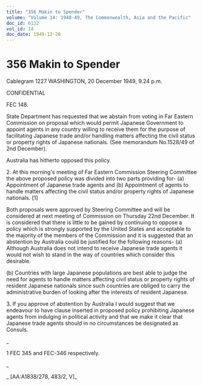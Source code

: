 ```yaml
---
title: "356 Makin to Spender"
volume: "Volume 14: 1948-49, The Commonwealth, Asia and the Pacific"
doc_id: 6132
vol_id: 14
doc_date: 1949-12-20
---
```


# 356 Makin to Spender

Cablegram 1227 WASHINGTON, 20 December 1949, 9.24 p.m.

CONFIDENTIAL

FEC 148.

State Department has requested that we abstain from voting in Far Eastern Commission on proposal which would permit Japanese Government to appoint agents in any country willing to receive them for the purpose of facilitating Japanese trade and/or handling matters affecting the civil status or property rights of Japanese nationals. (See memorandum No.1528/49 of 2nd December).

Australia has hitherto opposed this policy.

2\. At this morning's meeting of Far Eastern Commission Steering Committee the above proposed policy was divided into two parts providing for- (a) Appointment of Japanese trade agents and (b) Appointment of agents to handle matters affecting the civil status and/or property rights of Japanese nationals. [1]

Both proposals were approved by Steering Committee and will be considered at next meeting of Commission on Thursday 22nd December. It is considered that there is little to be gained by continuing to oppose a policy which is strongly supported by the United States and acceptable to the majority of the members of the Commission and it is suggested that an abstention by Australia could be justified for the following reasons- (a) Although Australia does not intend to receive Japanese trade agents it would not wish to stand in the way of countries which consider this desirable.

(b) Countries with large Japanese populations are best able to judge the need for agents to handle matters affecting civil status or property rights of resident Japanese nationals since such countries are obliged to carry the administrative burden of looking after the interests of resident Japanese.

3\. If you approve of abstention by Australia I would suggest that we endeavour to have clause inserted in proposed policy prohibiting Japanese agents from indulging in political activity and that we make it clear that Japanese trade agents should in no circumstances be designated as Consuls.

_

1 FEC 345 and FEC-346 respectively.

_

_ [AA:A1838/278, 483/2, V]_
